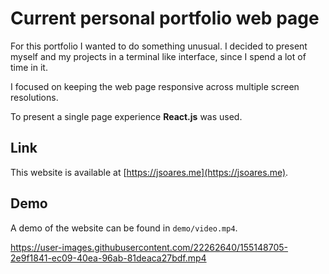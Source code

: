 # Current personal portfolio web page
For this portfolio I wanted to do something unusual. I decided to present myself
and my projects in a terminal like interface, since I spend a lot of time in it.

I focused on keeping the web page responsive across multiple screen resolutions.

To present a single page experience **React.js** was used.


## Link
This website is available at [https://jsoares.me](https://jsoares.me).

## Demo
A demo of the website can be found in `demo/video.mp4`.

https://user-images.githubusercontent.com/22262640/155148705-2e9f1841-ec09-40ea-96ab-81deaca27bdf.mp4
